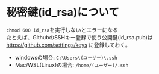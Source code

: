 # 秘密鍵(id_rsa)について
`chmod 600 id_rsa`を実行しないとエラーになる
<br />たとえば、GithubのSSHキー登録で使う公開鍵(id_rsa.pub)は https://github.com/settings/keys に登録しておく。

- windowsの場合: `C:\Users\(ユーザー)\.ssh`
- Mac/WSL(Linux)の場合: `/home/(ユーザー)/.ssh`
